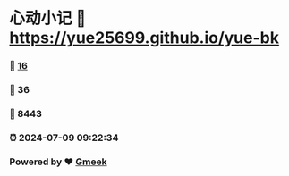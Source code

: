 # 心动小记 :link: https://yue25699.github.io/yue-bk 
### :page_facing_up: [16](https://yue25699.github.io/yue-bk/tag.html) 
### :speech_balloon: 36 
### :hibiscus: 8443 
### :alarm_clock: 2024-07-09 09:22:34 
### Powered by :heart: [Gmeek](https://github.com/Meekdai/Gmeek)
